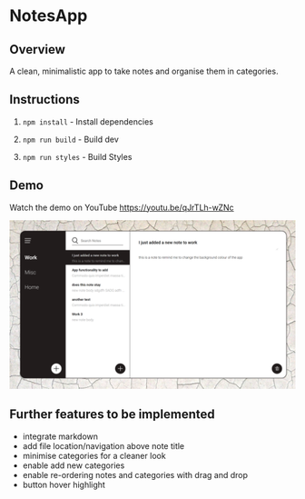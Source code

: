 # NotesApp

## Overview

A clean, minimalistic app to take notes and organise them in categories. 

## Instructions

1. `npm install` - Install dependencies

2. `npm run build` - Build dev

3. `npm run styles` - Build Styles

## Demo

Watch the demo on YouTube
https://youtu.be/qJrTLh-wZNc

[![demo-image](demo/home-page.png)](https://youtu.be/qJrTLh-wZNc)

## Further features to be implemented

* integrate markdown
* add file location/navigation above note title
* minimise categories for a cleaner look
* enable add new categories
* enable re-ordering notes and categories with drag and drop
* button hover highlight
